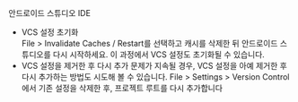 안드로이드 스튜디오 IDE
* VCS 설정 초기화  
  File > Invalidate Caches / Restart를 선택하고 캐시를 삭제한 뒤 안드로이드 스튜디오를 다시 시작하세요. 이 과정에서 VCS 설정도 초기화될 수 있습니다.
* VCS 설정을 제거한 후 다시 추가
  문제가 지속될 경우, VCS 설정을 아예 제거한 후 다시 추가하는 방법도 시도해 볼 수 있습니다.
  File > Settings > Version Control에서 기존 설정을 삭제한 후, 프로젝트 루트를 다시 추가합니다
